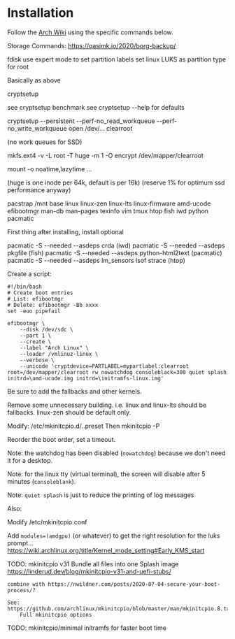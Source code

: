 # Installation

Follow the [Arch Wiki](https://wiki.archlinux.org/title/Installation_guide) using the specific commands below.

Storage Commands: <https://qasimk.io/2020/borg-backup/>

fdisk
use expert mode to set partition labels
set linux LUKS as partition type for root

Basically as above

cryptsetup

see cryptsetup benchmark
see cryptsetup --help for defaults

cryptsetup --persistent --perf-no_read_workqueue --perf-no_write_workqueue open /dev/... clearroot

(no work queues for SSD)

mkfs.ext4 -v -L root -T huge -m 1 -O encrypt /dev/mapper/clearroot

mount -o noatime,lazytime ...

(huge is one inode per 64k, default is per 16k)
(reserve 1% for optimum ssd performance anyway)

pacstrap /mnt base linux linux-zen linux-lts linux-firmware amd-ucode efibootmgr man-db man-pages texinfo vim tmux htop fish iwd python pacmatic

First thing after installing, install optional

pacmatic -S --needed --asdeps crda (iwd)
pacmatic -S --needed --asdeps pkgfile (fish)
pacmatic -S --needed --asdeps python-html2text (pacmatic)
pacmatic -S --needed --asdeps lm_sensors lsof strace (htop)

Create a script:

```terminal
#!/bin/bash
# Create boot entries
# List: efibootmgr
# Delete: efibootmgr -Bb xxxx
set -euo pipefail

efibootmgr \
    --disk /dev/sdc \
    --part 1 \
    --create \
    --label "Arch Linux" \
    --loader /vmlinuz-linux \
    --verbose \
    --unicode 'cryptdevice=PARTLABEL=mypartlabel:clearroot root=/dev/mapper/clearroot rw nowatchdog consoleblack=300 quiet splash initrd=\amd-ucode.img initrd=\initramfs-linux.img'
```

Be sure to add the fallbacks and other kernels.

Remove some unnecessary building. i.e. linux and linux-lts should be fallbacks.
linux-zen should be default only.


Modify: /etc/mkinitcpio.d/..preset
Then mkinitcpio -P

Reorder the boot order, set a timeout.

Note: the watchdog has been disabled (`nowatchdog`) because we don't need it for a desktop.

Note: for the linux tty (virtual terminal), the screen will disable after 5 minutes (`consoleblank`).

Note: `quiet splash` is just to reduce the printing of log messages

Also:

Modify /etc/mkinitcpio.conf

Add `modules=(amdgpu)` (or whatever) to get the right resolution for the luks prompt...
<https://wiki.archlinux.org/title/Kernel_mode_setting#Early_KMS_start>


TODO: mkinitcpio v31
    Bundle all files into one
    Splash image
    https://linderud.dev/blog/mkinitcpio-v31-and-uefi-stubs/

    combine with https://nwildner.com/posts/2020-07-04-secure-your-boot-process/?

    See: https://github.com/archlinux/mkinitcpio/blob/master/man/mkinitcpio.8.txt
        Full mkinitcpio options

TODO: mkinitcpio/minimal initramfs for faster boot time
